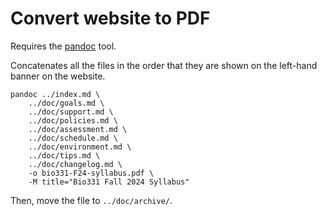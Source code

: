# Convert website to PDF

Requires the [pandoc](https://pandoc.org/installing.html) tool.

Concatenates all the files in the order that they are shown on the left-hand banner on the website. 

```
pandoc ../index.md \
    ../doc/goals.md \
    ../doc/support.md \
    ../doc/policies.md \
    ../doc/assessment.md \ 
    ../doc/schedule.md \ 
    ../doc/environment.md \ 
    ../doc/tips.md \ 
    ../doc/changelog.md \
    -o bio331-F24-syllabus.pdf \
    -M title="Bio331 Fall 2024 Syllabus"
``` 

Then, move the file to `../doc/archive/`.